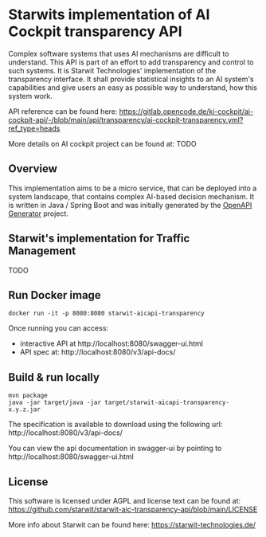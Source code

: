 # Starwits implementation of AI Cockpit transparency API
Complex software systems that uses AI mechanisms are difficult to understand. This API is part of an effort to add transparency and control to such systems. It is Starwit Technologies' implementation of the transparency interface. It shall provide statistical insights to an AI system's capabilities and give users an easy as possible way to understand, how this system work.

API reference can be found here: https://gitlab.opencode.de/ki-cockpit/ai-cockpit-api/-/blob/main/api/transparency/ai-cockpit-transparency.yml?ref_type=heads


More details on AI cockpit project can be found at: TODO


## Overview
This implementation aims to be a micro service, that can be deployed into a system landscape, that contains complex AI-based decision mechanism. It is written in Java / Spring Boot and was initially generated by the [OpenAPI Generator](https://openapi-generator.tech) project. 

## Starwit's implementation for Traffic Management

TODO

## Run Docker image

    docker run -it -p 8080:8080 starwit-aicapi-transparency

Once running you can access:
* interactive API at http://localhost:8080/swagger-ui.html
* API spec at: http://localhost:8080/v3/api-docs/

## Build & run locally

    mvn package
    java -jar target/java -jar target/starwit-aicapi-transparency-x.y.z.jar

The specification is available to download using the following url:
http://localhost:8080/v3/api-docs/


You can view the api documentation in swagger-ui by pointing to
http://localhost:8080/swagger-ui.html


## License
This software is licensed under AGPL and license text can be found at: https://github.com/starwit/starwit-aic-transparency-api/blob/main/LICENSE

More info about Starwit can be found here: https://starwit-technologies.de/